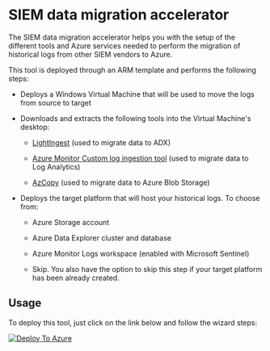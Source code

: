 # SIEM data migration accelerator

The SIEM data migration accelerator helps you with the setup of the different tools and Azure services needed to perform the migration of historical logs from other SIEM vendors to Azure.

This tool is deployed through an ARM template and performs the following steps:

- Deploys a Windows Virtual Machine that will be used to move the logs from source to target

- Downloads and extracts the following tools into the Virtual Machine's desktop:

    + [LightIngest](https://docs.microsoft.com/azure/data-explorer/lightingest) (used to migrate data to ADX)

    + [Azure Monitor Custom log ingestion tool](https://github.com/Azure/Azure-Sentinel/tree/master/Tools/CustomLogsIngestion-DCE-DCR) (used to migrate data to Log Analytics)

    + [AzCopy](https://docs.microsoft.com/azure/storage/common/storage-use-azcopy-v10) (used to migrate data to Azure Blob Storage)

- Deploys the target platform that will host your historical logs. To choose from:

    + Azure Storage account
    
    + Azure Data Explorer cluster and database

    + Azure Monitor Logs workspace (enabled with Microsoft Sentinel)

    + Skip. You also have the option to skip this step if your target platform has been already created.

## Usage

To deploy this tool, just click on the link below and follow the wizard steps:

[![Deploy To Azure](https://aka.ms/deploytoazurebutton)](https://portal.azure.com/#create/Microsoft.Template/uri/https%3A%2F%2Fraw.githubusercontent.com%2Fjaviersoriano%2Fsiem-data-migration%2Fmaster%2Fazuredeploy.json/createUIDefinitionUri/https%3A%2F%2Fraw.githubusercontent.com%2Fjaviersoriano%2Fsiem-data-migration%2Fmaster%2FcreateUiDefinition.json)